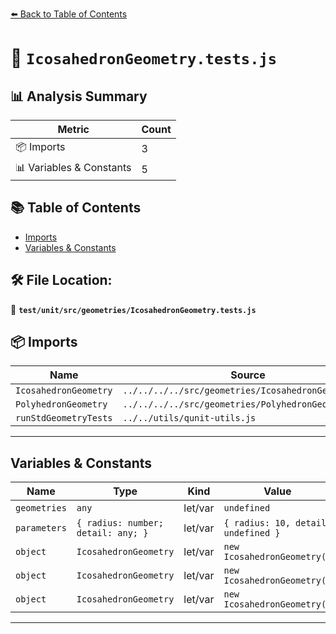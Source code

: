 [⬅️ Back to Table of Contents](../../../../index.md)

# 📄 `IcosahedronGeometry.tests.js`

## 📊 Analysis Summary

| Metric | Count |
|--------|-------|
| 📦 Imports | 3 |
| 📊 Variables & Constants | 5 |

## 📚 Table of Contents

- [Imports](#imports)
- [Variables & Constants](#variables-constants)

## 🛠️ File Location:
📂 **`test/unit/src/geometries/IcosahedronGeometry.tests.js`**

## 📦 Imports

| Name | Source |
|------|--------|
| `IcosahedronGeometry` | `../../../../src/geometries/IcosahedronGeometry.js` |
| `PolyhedronGeometry` | `../../../../src/geometries/PolyhedronGeometry.js` |
| `runStdGeometryTests` | `../../utils/qunit-utils.js` |


---

## Variables & Constants

| Name | Type | Kind | Value | Exported |
|------|------|------|-------|----------|
| `geometries` | `any` | let/var | `undefined` | ✗ |
| `parameters` | `{ radius: number; detail: any; }` | let/var | `{ radius: 10, detail: undefined }` | ✗ |
| `object` | `IcosahedronGeometry` | let/var | `new IcosahedronGeometry()` | ✗ |
| `object` | `IcosahedronGeometry` | let/var | `new IcosahedronGeometry()` | ✗ |
| `object` | `IcosahedronGeometry` | let/var | `new IcosahedronGeometry()` | ✗ |


---